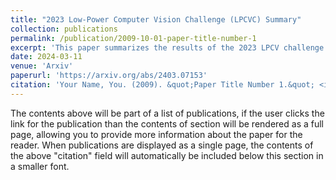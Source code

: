 ```yaml
---
title: "2023 Low-Power Computer Vision Challenge (LPCVC) Summary"
collection: publications
permalink: /publication/2009-10-01-paper-title-number-1
excerpt: 'This paper summarizes the results of the 2023 LPCV challenge which my team hosted. Within contains detailed explanation on the competition format execution, and an anaylsis of the winning solutions.'
date: 2024-03-11
venue: 'Arxiv'
paperurl: 'https://arxiv.org/abs/2403.07153'
citation: 'Your Name, You. (2009). &quot;Paper Title Number 1.&quot; <i>Journal 1</i>. 1(1).'
---
```


The contents above will be part of a list of publications, if the user clicks the link for the publication than the contents of section will be rendered as a full page, allowing you to provide more information about the paper for the reader. When publications are displayed as a single page, the contents of the above "citation" field will automatically be included below this section in a smaller font.
